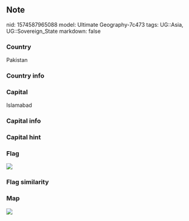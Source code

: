 ## Note
nid: 1574587965088
model: Ultimate Geography-7c473
tags: UG::Asia, UG::Sovereign_State
markdown: false

### Country
Pakistan

### Country info


### Capital
Islamabad

### Capital info


### Capital hint


### Flag
<img src="ug-flag-pakistan.svg">

### Flag similarity


### Map
<img src="ug-map-pakistan.png">
